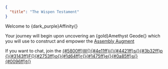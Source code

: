 ```json
{
  "title": "The Wispen Testament"
}
```

Welcome to {dark_purple}Affinity{}


Your journey will begin upon uncovering an {gold}Amethyst Geode{} which
you will use to construct and empower the [Assembly Augment](^affinity:assembly_augment)


If you want to chat, join the
[{#5800ff}W{}{#4e11ff}i{}{#4421ff}s{}{#3b32ff}p {}{#3143ff}F{}{#2753ff}o{}{#1d64ff}r{}{#1475ff}e{}{#0a85ff}s{}{#0096ff}t{}](https://wispforest.io/discord)